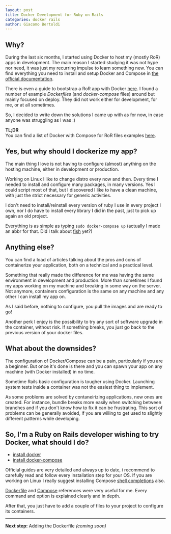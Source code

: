 ```yaml
---
layout: post
title: Docker Development for Ruby on Rails
categories: docker rails
author: Giacomo Bertoldi
---
```



## Why?

During the last six months, I started using Docker to host my (mostly RoR) apps in development.
The main reason I started studying it was not hype nor need, it was just my recurring impulse to learn something new.
You can find everything you need to install and setup Docker and Compose in [the official documentation](https://docs.docker.com/).

There is even a guide to bootstrap a RoR app with Docker [here](https://docs.docker.com/compose/rails/).
I found a number of example _Dockerfiles_ (and _docker-compose_ files) around but mainly focused on deploy. They did not work either for development, for me, or at all sometimes.

So, I decided to write down the solutions I came up with as for now, in case anyone was struggling as I was :)

**TL;DR**<br/>
You can find a list of Docker with Compose for RoR files examples [here](https://github.com/rubynetti/ror-docker-templates).

## Yes, but why should I dockerize my app?

The main thing I love is not having to configure (almost) anything on the hosting machine, either in development or production.

Working on Linux I like to change distro every now and then. Every time I needed to install and configure many packages, in many versions. Yes I could script most of that, but I discovered I like to have a clean machine, with just the strict necessary for generic activities.

I don't need to install/reinstall every version of ruby I use in every project I own, nor I do have to install every library I did in the past, just to pick up again an old project.

Everything is as simple as typing `sudo docker-compose up` (actually I made an abbr for that. Did I talk about [fish](https://fishshell.com/) yet?)


## Anything else?

You can find a load of articles talking about the pros and cons of containerize your application, both on a technical and a practical level.

Something that really made the difference for me was having the same environment in development and production. More than sometimes I found my apps working on my machine and breaking in some way on the server. Not anymore, containers configuration is the same on any machine and any other I can install my app on.

As I said before, nothing to configure, you pull the images and are ready to go!

Another perk I enjoy is the possibility to try any sort of software upgrade in the container, without risk. If something breaks, you just go back to the previous version of your docker files.


## What about the downsides?

The configuration of Docker/Compose can be a pain, particularly if you are a beginner. But once it's done is there and you can spawn your app on any machine (with Docker installed) in no time.

Sometime Rails basic configuration is tougher using Docker. Launching system tests inside a container was not the easiest thing to implement.

As some problems are solved by contaneirizing applications, new ones are created.
For instance, bundle breaks more easily when switching between branches and if you don't know how to fix it can be frustrating.
This sort of problems can be generally avoided, if you are willing to get used to slightly different patterns while developing.


## So, I'm a Ruby on Rails developer wishing to try Docker, what should I do?

* [install docker](https://docs.docker.com/)
* [install docker-compose](https://docs.docker.com/compose/install/)

Official guides are very detailed and always up to date, i recommend to carefully read and follow every installation step for your OS. If you are working on Linux I really suggest installing Compose [shell completions](https://docs.docker.com/compose/completion/) also.

[Dockerfile](https://docs.docker.com/engine/reference/builder/)
and [Compose](https://docs.docker.com/compose/compose-file/)
references were very useful for me. Every command and option is explained clearly and in depth.

After that, you just have to add a couple of files to your project to configure its containers.

<hr/>

**Next step:** Adding the Dockerfile _(coming soon)_
